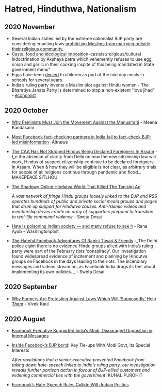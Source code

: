 # Hatred, Hinduthwa, Nationalism

## 2020 November

* Several Indian states led by the extreme nationalist BJP party are considering enacting laws [prohibiting Muslims from marrying outside their religious community.](https://scroll.in/article/979015/love-jihad-as-pandemic-rages-bjp-states-turn-focus-to-laws-based-on-hindutva-conspiracy-theory)
* [Caste, food and ideological imposition](https://www.dalitcamera.com/caste-food-ideological-imposition/)-casteist/religious/cultural indoctrination by Akshaya patra which vehemently refuses to use egg, onion and garlic in their cooking inspite of this being mandated in State government menu"  
* Eggs have been [denied](https://www.business-standard.com/article/current-affairs/most-bjp-ruled-states-skip-eggs-in-mid-day-meal-cite-vegetarian-sentiments-118073100120\_1.html) to children as part of the mid day meals in schools for several years.
* India’s ruling party invents a Muslim plot against Hindu women - The Bharatiya Janata Party is determined to stop a non-existent “love jihad” - [economist](https://www.economist.com/asia/2020/11/19/indias-ruling-party-invents-a-muslim-plot-against-hindu-women)

## 2020 October

* [Why Feminists Must Join the Movement Against the Manusmriti](https://thewire.in/caste/why-feminists-must-join-the-movement-against-the-manusmriti) - Meena Kandasami
* [Most Facebook fact-checking partners in India fail to fact-check BJP-led misinformation](https://www.altnews.in/most-facebook-fact-checking-partners-in-india-fail-to-fact-check-bjp-led-misinformation/) -Altnews
* [The CAA Has Not Stopped Hindus Being Declared Foreigners In Assam](https://www.article-14.com/post/the-caa-has-not-stopped-hindus-being-declared-foreigners-in-assam) - I_n the absence of clarity from Delhi on how the new citizenship law will work, Hindus of suspect citizenship continue to be declared foreigners in Assam. When & how they will be eligible is not clear, as arbitrary trials for people of all religions continue through pandemic and flood_. MAKEPEACE SITLHOU
*   [The Shadowy Online Hindutva World That Killed The Tanishq Ad](https://www.article-14.com/post/the-shadowy-online-hindutva-world-that-killed-the-tanishq-ad)

    _A vast network of fringe Hindu groups loosely linked to the BJP and RSS operates hundreds of public and private social media groups and pages that drum up support for Hindutva causes. Anti-Islamic videos and membership drives create an army of supporters prepped to transition to real-life communal violence_ - Sweta Desai 
* [Hate is poisoning Indian society — and many refuse to see it](https://www.washingtonpost.com/opinions/2020/10/21/tanishq-ad-hate-india/) - Rana Ayub - Washingtonpost
* [The Hateful Facebook Adventures Of Ragini Tiwari & Friends](https://www.article-14.com/post/the-hateful-facebook-adventures-of-ragini-tiwari-friends) -_The Delhi police claim there is no evidence Hindu groups allied with India’s ruling party were part of the February riots ‘conspiracy’. Our investigation found widespread evidence of incitement and planning by Hindutva groups on Facebook in the days leading to the riots. The incendiary messages and videos stream on, as Facebook India drags its feet about implementing its own policies. _ - Sweta Desai 

## 2020 September

* [Why Farmers Are Protesting Against Laws Which Will ‘Supposedly’ Help Them](https://vivekkaul.com/2020/09/21/why-farmers-are-protesting-against-laws-which-will-supposedly-help-them/) - Vivek Kaul

## 2020 August

* [Facebook Executive Supported India’s Modi, Disparaged Opposition in Internal Messages ](https://www.wsj.com/articles/facebook-executive-supported-indias-modi-disparaged-opposition-in-internal-messages-11598809348)
*   [Inside Facebook’s BJP bond](https://www.article-14.com/post/inside-facebook-s-bjp-bond-key-tie-ups-with-modi-govt-its-special-interests): Key Tie-ups With Modi Govt, Its Special Interests

    _After revelations that a senior executive prevented Facebook from taking down hate-speech linked to India’s ruling party, our investigation reveals further partisan action in favour of BJP-allied customers and widening commercial ties with the government_. KUNAL PUROHIT
* [Facebook’s Hate-Speech Rules Collide With Indian Politics ](https://www.wsj.com/articles/facebook-hate-speech-india-politics-muslim-hindu-modi-zuckerberg-11597423346)
